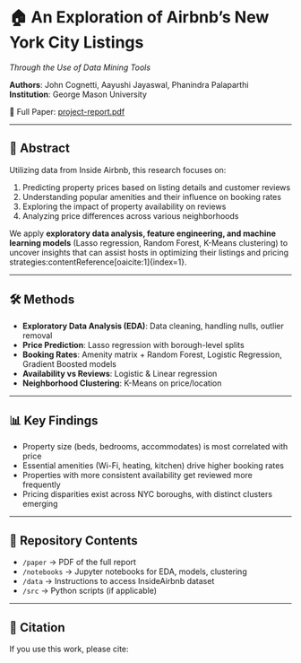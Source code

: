 # 🏠 An Exploration of Airbnb’s New York City Listings  
*Through the Use of Data Mining Tools*  

**Authors**: John Cognetti, Aayushi Jayaswal, Phanindra Palaparthi  
**Institution**: George Mason University  

📄 Full Paper: [project-report.pdf](Project_Report.pdf)  

---

## 📖 Abstract  
Utilizing data from Inside Airbnb, this research focuses on:  
1. Predicting property prices based on listing details and customer reviews  
2. Understanding popular amenities and their influence on booking rates  
3. Exploring the impact of property availability on reviews  
4. Analyzing price differences across various neighborhoods  

We apply **exploratory data analysis, feature engineering, and machine learning models** (Lasso regression, Random Forest, K-Means clustering) to uncover insights that can assist hosts in optimizing their listings and pricing strategies:contentReference[oaicite:1]{index=1}.  

---

## 🛠 Methods  
- **Exploratory Data Analysis (EDA)**: Data cleaning, handling nulls, outlier removal  
- **Price Prediction**: Lasso regression with borough-level splits  
- **Booking Rates**: Amenity matrix + Random Forest, Logistic Regression, Gradient Boosted models  
- **Availability vs Reviews**: Logistic & Linear regression  
- **Neighborhood Clustering**: K-Means on price/location  

---

## 📊 Key Findings  
- Property size (beds, bedrooms, accommodates) is most correlated with price  
- Essential amenities (Wi-Fi, heating, kitchen) drive higher booking rates  
- Properties with more consistent availability get reviewed more frequently  
- Pricing disparities exist across NYC boroughs, with distinct clusters emerging  

---

## 📂 Repository Contents  
- `/paper` → PDF of the full report  
- `/notebooks` → Jupyter notebooks for EDA, models, clustering  
- `/data` → Instructions to access InsideAirbnb dataset  
- `/src` → Python scripts (if applicable)  

---

## 📄 Citation  

If you use this work, please cite:  


